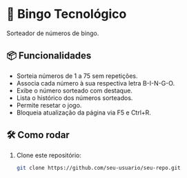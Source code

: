 # 🎱 Bingo Tecnológico
Sorteador de números de bingo.  

## 📦 Funcionalidades
- Sorteia números de 1 a 75 sem repetições.
- Associa cada número à sua respectiva letra B-I-N-G-O.
- Exibe o número sorteado com destaque.
- Lista o histórico dos números sorteados.
- Permite resetar o jogo.
- Bloqueia atualização da página via F5 e Ctrl+R.

## 🛠️ Como rodar
1. Clone este repositório:
   ```bash
   git clone https://github.com/seu-usuario/seu-repo.git
